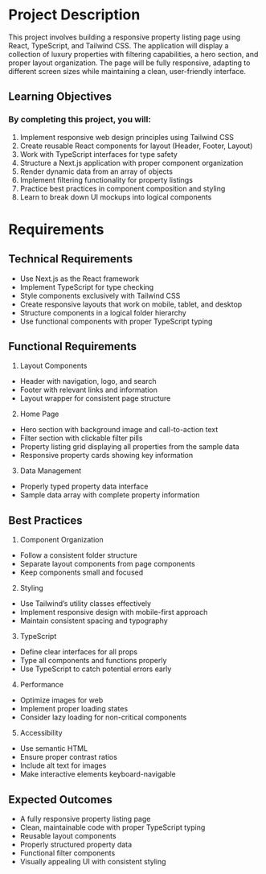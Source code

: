 # Project Description
This project involves building a responsive property listing page using React, TypeScript, and Tailwind CSS. The application will display a collection of luxury properties with filtering capabilities, a hero section, and proper layout organization. The page will be fully responsive, adapting to different screen sizes while maintaining a clean, user-friendly interface.

##  Learning Objectives
###  By completing this project, you will:

1. Implement responsive web design principles using Tailwind CSS
2. Create reusable React components for layout (Header, Footer, Layout)
3. Work with TypeScript interfaces for type safety
4. Structure a Next.js application with proper component organization
5. Render dynamic data from an array of objects
6. Implement filtering functionality for property listings
7. Practice best practices in component composition and styling
8. Learn to break down UI mockups into logical components
   
# Requirements
## Technical Requirements
* Use Next.js as the React framework
* Implement TypeScript for type checking
* Style components exclusively with Tailwind CSS
* Create responsive layouts that work on mobile, tablet, and desktop
* Structure components in a logical folder hierarchy
* Use functional components with proper TypeScript typing

## Functional Requirements
1. Layout Components
- Header with navigation, logo, and search
- Footer with relevant links and information
- Layout wrapper for consistent page structure
2. Home Page
- Hero section with background image and call-to-action text
- Filter section with clickable filter pills
- Property listing grid displaying all properties from the sample data
- Responsive property cards showing key information
3. Data Management
- Properly typed property data interface
- Sample data array with complete property information

## Best Practices
1. Component Organization
- Follow a consistent folder structure
- Separate layout components from page components
- Keep components small and focused
2. Styling
- Use Tailwind’s utility classes effectively
- Implement responsive design with mobile-first approach
- Maintain consistent spacing and typography
3. TypeScript
- Define clear interfaces for all props
- Type all components and functions properly
- Use TypeScript to catch potential errors early
4. Performance
- Optimize images for web
- Implement proper loading states
- Consider lazy loading for non-critical components
5. Accessibility
- Use semantic HTML
- Ensure proper contrast ratios
- Include alt text for images
- Make interactive elements keyboard-navigable

## Expected Outcomes
- A fully responsive property listing page
- Clean, maintainable code with proper TypeScript typing
- Reusable layout components
- Properly structured property data
- Functional filter components
- Visually appealing UI with consistent styling
